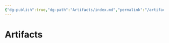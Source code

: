 ```yaml
---
{"dg-publish":true,"dg-path":"Artifacts/index.md","permalink":"/artifacts/index/","dgShowFileTree":true}
---
```


# Artifacts

